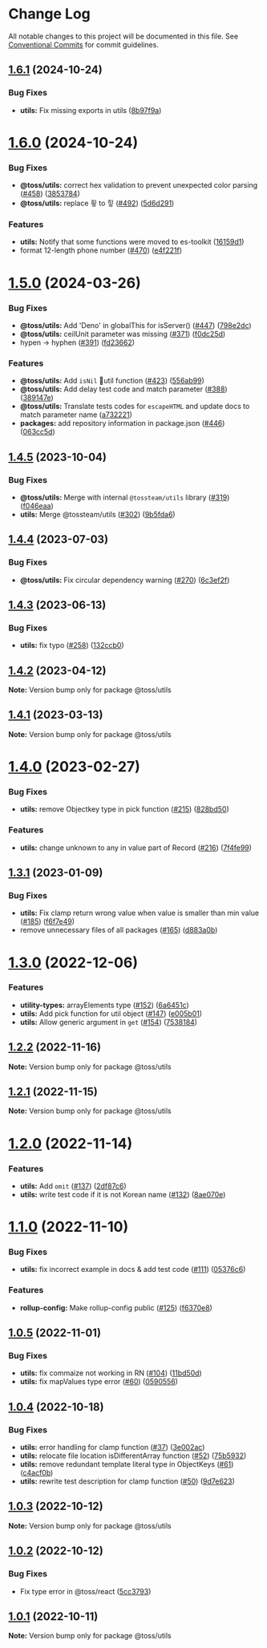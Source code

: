 # Change Log

All notable changes to this project will be documented in this file.
See [Conventional Commits](https://conventionalcommits.org) for commit guidelines.

## [1.6.1](https://github.com/toss/slash/compare/@toss/utils@1.6.0...@toss/utils@1.6.1) (2024-10-24)


### Bug Fixes

* **utils:** Fix missing exports in utils ([8b97f9a](https://github.com/toss/slash/commit/8b97f9a2e87419afe2324cad281d18f2b53b3ee4))





# [1.6.0](https://github.com/toss/slash/compare/@toss/utils@1.5.0...@toss/utils@1.6.0) (2024-10-24)


### Bug Fixes

* **@toss/utils:** correct hex validation to prevent unexpected color parsing ([#458](https://github.com/toss/slash/issues/458)) ([3853784](https://github.com/toss/slash/commit/38537845e586556863f0c126e63da1aea7aa0907))
* **@toss/utils:** replace 힇 to 힣 ([#492](https://github.com/toss/slash/issues/492)) ([5d6d291](https://github.com/toss/slash/commit/5d6d291ed1a76b9c8db90d9f6c160a080cc89001))


### Features

* **utils:** Notify that some functions were moved to es-toolkit ([16159d1](https://github.com/toss/slash/commit/16159d1869743ace6d6f6b25445bad03374fd6d3))
* format 12-length phone number ([#470](https://github.com/toss/slash/issues/470)) ([e4f221f](https://github.com/toss/slash/commit/e4f221fb8d82461c4214836b8d4531e3bf08de00))





# [1.5.0](https://github.com/toss/slash/compare/@toss/utils@1.4.6...@toss/utils@1.5.0) (2024-03-26)


### Bug Fixes

* **@toss/utils:** Add 'Deno' in globalThis for isServer() ([#447](https://github.com/toss/slash/issues/447)) ([798e2dc](https://github.com/toss/slash/commit/798e2dcd40d2774655fdb31d00282b060e81d256))
* **@toss/utils:** ceilUnit parameter was missing ([#371](https://github.com/toss/slash/issues/371)) ([f0dc25d](https://github.com/toss/slash/commit/f0dc25d3247a14ee1a90b4dd732512240a3dac9f))
* hypen -> hyphen ([#391](https://github.com/toss/slash/issues/391)) ([fd23662](https://github.com/toss/slash/commit/fd236628a000b1533e45b1a0fe3c404aceebfcba))


### Features

* **@toss/utils:** Add `isNil` util function ([#423](https://github.com/toss/slash/issues/423)) ([556ab99](https://github.com/toss/slash/commit/556ab99a33d017ce9de7b582d01762d76eec4c8e))
* **@toss/utils:** Add delay test code and match parameter ([#388](https://github.com/toss/slash/issues/388)) ([389147e](https://github.com/toss/slash/commit/389147e7e3d56c2312c93452612a733f492d3380))
* **@toss/utils:** Translate tests codes for `escapeHTML` and update docs to match parameter name ([a732221](https://github.com/toss/slash/commit/a732221611579922240720d6973ea9f875975f43))
* **packages:** add repository information in package.json ([#446](https://github.com/toss/slash/issues/446)) ([063cc5d](https://github.com/toss/slash/commit/063cc5d4699b1ba0dc20db3d2bb7dc673947500b))





## [1.4.5](https://github.com/toss/slash/compare/@toss/utils@1.4.4...@toss/utils@1.4.5) (2023-10-04)

### Bug Fixes

* **@toss/utils:** Merge with internal `@tossteam/utils` library ([#319](https://github.com/toss/slash/issues/319)) ([f046eaa](https://github.com/toss/slash/commit/f046eaa50236526c91166d730b0b659caf4141d2))
* **utils:** Merge @tossteam/utils ([#302](https://github.com/toss/slash/issues/302)) ([9b5fda6](https://github.com/toss/slash/commit/9b5fda64696cdf90f004c90a37ad1e6c9d59bace))

## [1.4.4](https://github.com/toss/slash/compare/@toss/utils@1.4.3...@toss/utils@1.4.4) (2023-07-03)

### Bug Fixes

* **@toss/utils:** Fix circular dependency warning ([#270](https://github.com/toss/slash/issues/270)) ([6c3ef2f](https://github.com/toss/slash/commit/6c3ef2f095c547a6d016c5fedca67f5235c1ee0b))

## [1.4.3](https://github.com/toss/slash/compare/@toss/utils@1.4.2...@toss/utils@1.4.3) (2023-06-13)

### Bug Fixes

* **utils:** fix typo ([#258](https://github.com/toss/slash/issues/258)) ([132ccb0](https://github.com/toss/slash/commit/132ccb0a670a7edf2f2a1d245f9ac9ae4e8a383b))

## [1.4.2](https://github.com/toss/slash/compare/@toss/utils@1.4.1...@toss/utils@1.4.2) (2023-04-12)

**Note:** Version bump only for package @toss/utils

## [1.4.1](https://github.com/toss/slash/compare/@toss/utils@1.4.0...@toss/utils@1.4.1) (2023-03-13)

**Note:** Version bump only for package @toss/utils

# [1.4.0](https://github.com/toss/slash/compare/@toss/utils@1.3.1...@toss/utils@1.4.0) (2023-02-27)

### Bug Fixes

* **utils:** remove Objectkey type in pick function ([#215](https://github.com/toss/slash/issues/215)) ([828bd50](https://github.com/toss/slash/commit/828bd50fd3e2c64fd59a6ac305f86ae7fd2ffde4))

### Features

* **utils:** change unknown to any in value part of Record ([#216](https://github.com/toss/slash/issues/216)) ([7f4fe99](https://github.com/toss/slash/commit/7f4fe99dd16772a0b5a3f0ab8e89428f7ae39835))

## [1.3.1](https://github.com/toss/slash/compare/@toss/utils@1.3.0...@toss/utils@1.3.1) (2023-01-09)

### Bug Fixes

* **utils:** Fix clamp return wrong value when value is smaller than min value ([#185](https://github.com/toss/slash/issues/185)) ([f6f7e49](https://github.com/toss/slash/commit/f6f7e49c9e11850c06c7fc4b3e7411a355420a9a))
* remove unnecessary files of all packages ([#165](https://github.com/toss/slash/issues/165)) ([d883a0b](https://github.com/toss/slash/commit/d883a0b2aebdbc2ca39c67902cec754c63921dfe))

# [1.3.0](https://github.com/toss/slash/compare/@toss/utils@1.2.2...@toss/utils@1.3.0) (2022-12-06)

### Features

* **utility-types:** arrayElements type  ([#152](https://github.com/toss/slash/issues/152)) ([6a6451c](https://github.com/toss/slash/commit/6a6451c237ec09dabd1b6ce4d2cba43d2db6bf4c))
* **utils:** Add pick function for util object ([#147](https://github.com/toss/slash/issues/147)) ([e005b01](https://github.com/toss/slash/commit/e005b01a83ca48ac9bfade1979d7897736d7d483))
* **utils:** Allow generic argument in `get` ([#154](https://github.com/toss/slash/issues/154)) ([7538184](https://github.com/toss/slash/commit/7538184655a9c023f35b6fe64c9e46386e5a10f2))

## [1.2.2](https://github.com/toss/slash/compare/@toss/utils@1.2.1...@toss/utils@1.2.2) (2022-11-16)

**Note:** Version bump only for package @toss/utils

## [1.2.1](https://github.com/toss/slash/compare/@toss/utils@1.2.0...@toss/utils@1.2.1) (2022-11-15)

**Note:** Version bump only for package @toss/utils

# [1.2.0](https://github.com/toss/slash/compare/@toss/utils@1.1.0...@toss/utils@1.2.0) (2022-11-14)

### Features

* **utils:** Add `omit` ([#137](https://github.com/toss/slash/issues/137)) ([2df87c6](https://github.com/toss/slash/commit/2df87c63872fa84daa8d90e0c93515811ebd86c3))
* **utils:** write test code if it is not Korean name ([#132](https://github.com/toss/slash/issues/132)) ([8ae070e](https://github.com/toss/slash/commit/8ae070eebd6a4f393d6b23f4b27855b2877288ba))

# [1.1.0](https://github.com/toss/slash/compare/@toss/utils@1.0.5...@toss/utils@1.1.0) (2022-11-10)

### Bug Fixes

* **utils:** fix incorrect example in docs & add test code ([#111](https://github.com/toss/slash/issues/111)) ([05376c6](https://github.com/toss/slash/commit/05376c60583e6ccf6ef6153cb79a4d46a32b7ae6))

### Features

* **rollup-config:** Make rollup-config public ([#125](https://github.com/toss/slash/issues/125)) ([f6370e8](https://github.com/toss/slash/commit/f6370e8c4b0fa926e923b518c26b7071ee0e53da))

## [1.0.5](https://github.com/toss/slash/compare/@toss/utils@1.0.4...@toss/utils@1.0.5) (2022-11-01)

### Bug Fixes

* **utils:** fix commaize not working in RN ([#104](https://github.com/toss/slash/issues/104)) ([11bd50d](https://github.com/toss/slash/commit/11bd50d2bcb15d4fc865b57bd5c8d22ef3d748f3))
* **utils:** fix mapValues type error ([#60](https://github.com/toss/slash/issues/60)) ([0590556](https://github.com/toss/slash/commit/05905560262ec3cf0ae1390081abb8d882265e86))

## [1.0.4](https://github.com/toss/slash/compare/@toss/utils@1.0.3...@toss/utils@1.0.4) (2022-10-18)

### Bug Fixes

* **utils:** error handling for clamp function ([#37](https://github.com/toss/slash/issues/37)) ([3e002ac](https://github.com/toss/slash/commit/3e002ac97e8a09f1d5c19725daf591c086a85445))
* **utils:** relocate file location isDifferentArray function ([#52](https://github.com/toss/slash/issues/52)) ([75b5932](https://github.com/toss/slash/commit/75b593207ab4382151f552b4fc170e4b25b52b6b))
* **utils:** remove redundant template literal type in ObjectKeys ([#61](https://github.com/toss/slash/issues/61)) ([c4acf0b](https://github.com/toss/slash/commit/c4acf0b8a1120af842c065deb6bf08fd5a2e81d2))
* **utils:** rewrite test description for clamp function ([#50](https://github.com/toss/slash/issues/50)) ([9d7e623](https://github.com/toss/slash/commit/9d7e623a6f690855a774109365d774fd2c75e330))

## [1.0.3](https://github.com/toss/slash/compare/@toss/utils@1.0.2...@toss/utils@1.0.3) (2022-10-12)

**Note:** Version bump only for package @toss/utils

## [1.0.2](https://github.com/toss/slash/compare/@toss/utils@1.0.1...@toss/utils@1.0.2) (2022-10-12)

### Bug Fixes

* Fix type error in @toss/react ([5cc3793](https://github.com/toss/slash/commit/5cc37936e8739204f32f9f50ee61570b758343f8))

## [1.0.1](https://github.com/toss/slash/compare/@toss/utils@1.0.0...@toss/utils@1.0.1) (2022-10-11)

**Note:** Version bump only for package @toss/utils
